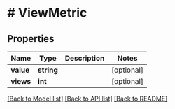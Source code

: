 # # ViewMetric

## Properties

Name | Type | Description | Notes
------------ | ------------- | ------------- | -------------
**value** | **string** |  | [optional]
**views** | **int** |  | [optional]

[[Back to Model list]](../../README.md#models) [[Back to API list]](../../README.md#endpoints) [[Back to README]](../../README.md)
